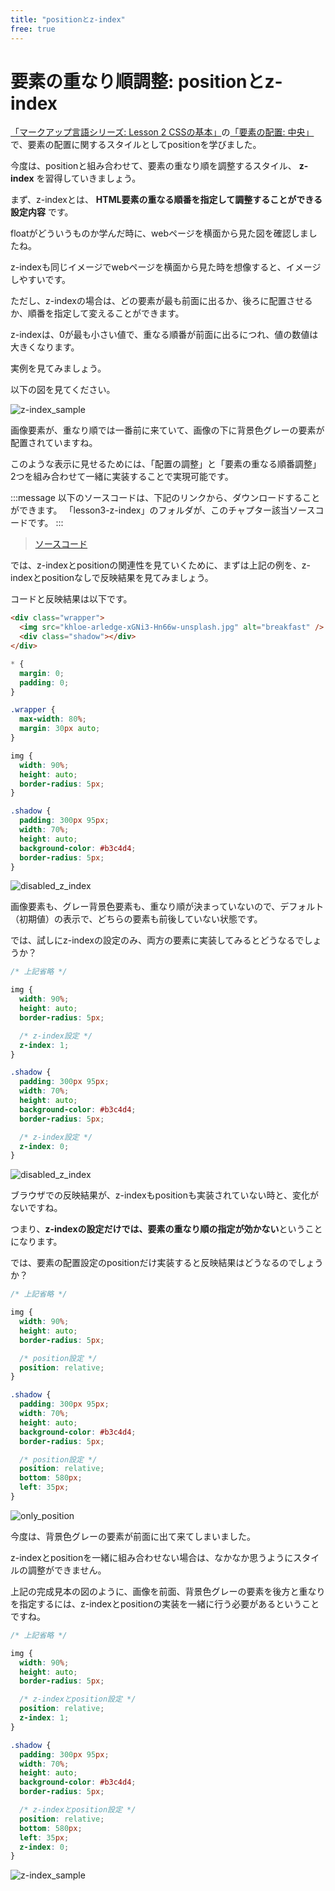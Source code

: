 ```yaml
---
title: "positionとz-index"
free: true
---
```


# 要素の重なり順調整: positionとz-index

[「マークアップ言語シリーズ: Lesson 2 CSSの基本」](https://zenn.dev/arisa_dev/books/markup-lesson2)の[「要素の配置: 中央」](https://zenn.dev/arisa_dev/books/markup-lesson2/viewer/chapter11)で、要素の配置に関するスタイルとしてpositionを学びました。

今度は、positionと組み合わせて、要素の重なり順を調整するスタイル、 **z-index** を習得していきましょう。

まず、z-indexとは、 **HTML要素の重なる順番を指定して調整することができる設定内容** です。

floatがどういうものか学んだ時に、webページを横面から見た図を確認しましたね。

z-indexも同じイメージでwebページを横面から見た時を想像すると、イメージしやすいです。

ただし、z-indexの場合は、どの要素が最も前面に出るか、後ろに配置させるか、順番を指定して変えることができます。

z-indexは、0が最も小さい値で、重なる順番が前面に出るにつれ、値の数値は大きくなります。

実例を見てみましょう。

以下の図を見てください。

![z-index_sample](https://storage.googleapis.com/zenn-user-upload/errws9x36hcntzpq2a72kt0chigd)

画像要素が、重なり順では一番前に来ていて、画像の下に背景色グレーの要素が配置されていますね。

このような表示に見せるためには、「配置の調整」と「要素の重なる順番調整」2つを組み合わせて一緒に実装することで実現可能です。

:::message
以下のソースコードは、下記のリンクから、ダウンロードすることができます。
「lesson3-z-index」のフォルダが、このチャプター該当ソースコードです。
:::

> [ソースコード](https://github.com/schabibi1/zenn-book-challenges)

では、z-indexとpositionの関連性を見ていくために、まずは上記の例を、z-indexとpositionなしで反映結果を見てみましょう。

コードと反映結果は以下です。

```html
<div class="wrapper">
  <img src="khloe-arledge-xGNi3-Hn66w-unsplash.jpg" alt="breakfast" />
  <div class="shadow"></div>
</div>
```

```css
* {
  margin: 0;
  padding: 0;
}

.wrapper {
  max-width: 80%;
  margin: 30px auto;
}

img {
  width: 90%;
  height: auto;
  border-radius: 5px;
}

.shadow {
  padding: 300px 95px;
  width: 70%;
  height: auto;
  background-color: #b3c4d4;
  border-radius: 5px;
}
```

![disabled_z_index](https://storage.googleapis.com/zenn-user-upload/e72w8w9m3yob2cjtncmax4k8hq9m)

画像要素も、グレー背景色要素も、重なり順が決まっていないので、デフォルト（初期値）の表示で、どちらの要素も前後していない状態です。

では、試しにz-indexの設定のみ、両方の要素に実装してみるとどうなるでしょうか？

```css
/* 上記省略 */

img {
  width: 90%;
  height: auto;
  border-radius: 5px;

  /* z-index設定 */
  z-index: 1;
}

.shadow {
  padding: 300px 95px;
  width: 70%;
  height: auto;
  background-color: #b3c4d4;
  border-radius: 5px;

  /* z-index設定 */
  z-index: 0;
}
```

![disabled_z_index](https://storage.googleapis.com/zenn-user-upload/e72w8w9m3yob2cjtncmax4k8hq9m)

ブラウザでの反映結果が、z-indexもpositionも実装されていない時と、変化がないですね。

つまり、**z-indexの設定だけでは、要素の重なり順の指定が効かない**ということになります。

では、要素の配置設定のpositionだけ実装すると反映結果はどうなるのでしょうか？

```css
/* 上記省略 */

img {
  width: 90%;
  height: auto;
  border-radius: 5px;

  /* position設定 */
  position: relative;
}

.shadow {
  padding: 300px 95px;
  width: 70%;
  height: auto;
  background-color: #b3c4d4;
  border-radius: 5px;

  /* position設定 */
  position: relative;
  bottom: 580px;
  left: 35px;
}
```

![only_position](https://storage.googleapis.com/zenn-user-upload/t4ohekmtymyfnww2y01s3jf4ngbz)

今度は、背景色グレーの要素が前面に出て来てしまいました。

z-indexとpositionを一緒に組み合わせない場合は、なかなか思うようにスタイルの調整ができません。

上記の完成見本の図のように、画像を前面、背景色グレーの要素を後方と重なりを指定するには、z-indexとpositionの実装を一緒に行う必要があるということですね。

```css
/* 上記省略 */

img {
  width: 90%;
  height: auto;
  border-radius: 5px;

  /* z-indexとposition設定 */
  position: relative;
  z-index: 1;
}

.shadow {
  padding: 300px 95px;
  width: 70%;
  height: auto;
  background-color: #b3c4d4;
  border-radius: 5px;

  /* z-indexとposition設定 */
  position: relative;
  bottom: 580px;
  left: 35px;
  z-index: 0;
}
```

![z-index_sample](https://storage.googleapis.com/zenn-user-upload/errws9x36hcntzpq2a72kt0chigd)